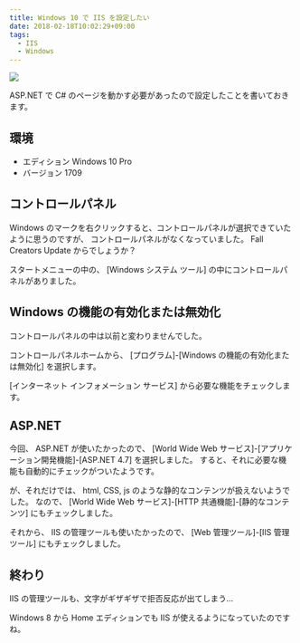 ```yaml
---
title: Windows 10 で IIS を設定したい
date: 2018-02-18T10:02:29+09:00
tags:
  - IIS
  - Windows
---
```


![](/img/95-01.png)

ASP.NET で C# のページを動かす必要があったので設定したことを書いておきます。

<!--more-->

## 環境

* エディション Windows 10 Pro
* バージョン 1709 

## コントロールパネル

Windows のマークを右クリックすると、コントロールパネルが選択できていたように思うのですが、 コントロールパネルがなくなっていました。
Fall Creators Update からでしょうか？

スタートメニューの中の、 [Windows システム ツール] の中にコントロールパネルがありました。

## Windows の機能の有効化または無効化

コントロールパネルの中は以前と変わりませんでした。

コントロールパネルホームから、 [プログラム]-[Windows の機能の有効化または無効化] を選択します。

[インターネット インフォメーション サービス] から必要な機能をチェックします。

## ASP.NET

今回、 ASP.NET が使いたかったので、 [World Wide Web サービス]-[アプリケーション開発機能]-[ASP.NET 4.7] を選択しました。
すると、それに必要な機能も自動的にチェックがついたようです。

が、それだけでは、 html, CSS, js のような静的なコンテンツが扱えないようでした。
なので、 [World Wide Web サービス]-[HTTP 共通機能]-[静的なコンテンツ] にもチェックしました。

それから、 IIS の管理ツールも使いたかったので、 [Web 管理ツール]-[IIS 管理ツール] にもチェックしました。

## 終わり

IIS の管理ツールも、文字がギザギザで拒否反応が出てしまう…

Windows 8 から Home エディションでも IIS が使えるようになっていたのですね。
